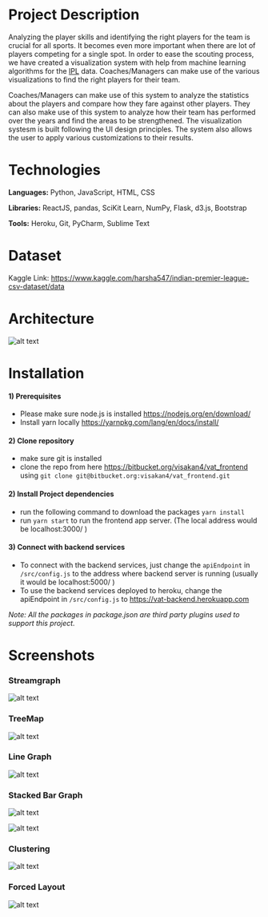 # Project Description

Analyzing the player skills and identifying the right players for the team is crucial for all sports. It becomes even more important when there are lot of players competing for a single spot. In order to ease the scouting process, we have created a visualization system with help from machine learning algorithms for the [IPL](https://en.wikipedia.org/wiki/Indian_Premier_League) data. Coaches/Managers can make use of the various visualizations to find the right players for their team. 

Coaches/Managers can make use of this system to analyze the statistics about the players and compare how they fare against other players. They can also make use of this system to analyze how their team has performed over the years and find the areas to be strengthened. The visualization systesm is built following the UI design principles. The system also allows the user to apply various customizations to their 
results. 

# Technologies

**Languages:** Python, JavaScript, HTML, CSS

**Libraries:** ReactJS, pandas, SciKit Learn, NumPy, Flask, d3.js, Bootstrap

**Tools:** Heroku, Git, PyCharm, Sublime Text

# Dataset

Kaggle Link: https://www.kaggle.com/harsha547/indian-premier-league-csv-dataset/data

# Architecture

![alt text](https://github.com/visakan4/Visual_System_IPL_ML/blob/master/images/architecture.PNG "Architecture")

# Installation

#### 1) Prerequisites
* Please make sure node.js is installed https://nodejs.org/en/download/ 
* Install yarn locally https://yarnpkg.com/lang/en/docs/install/


#### 2) Clone repository
* make sure git is installed
* clone the repo from here https://bitbucket.org/visakan4/vat_frontend using `git clone git@bitbucket.org:visakan4/vat_frontend.git`
 
#### 2) Install Project dependencies
* run the following command to download the packages `yarn install`
* run `yarn start` to run the frontend app server. (The local address would be localhost:3000/ )


#### 3) Connect with backend services
* To connect with the backend services, just change the `apiEndpoint` in `/src/config.js` to the address where backend server is running (usually it would be localhost:5000/ )
* To use the backend services deployed to heroku, change the apiEndpoint in `/src/config.js` to https://vat-backend.herokuapp.com

*Note: All the packages in package.json are third party plugins used to support this project.*

# Screenshots

### Streamgraph

![alt text](https://github.com/visakan4/Visual_System_IPL_ML/blob/master/images/StreamGraph.png "Stream Graph")

### TreeMap

![alt text](https://github.com/visakan4/Visual_System_IPL_ML/blob/master/images/TreeMap.png "Tree Map")

### Line Graph

![alt text](https://github.com/visakan4/Visual_System_IPL_ML/blob/master/images/LineGraph.jpg "Line Graph")

### Stacked Bar Graph

![alt text](https://github.com/visakan4/Visual_System_IPL_ML/blob/master/images/StackedBarGraph.png "Stacked Bar Graph")

![alt text](https://github.com/visakan4/Visual_System_IPL_ML/blob/master/images/StackedBarGraph2.png "Stacked Bar Graph")

### Clustering

![alt text](https://github.com/visakan4/Visual_System_IPL_ML/blob/master/images/clustering.PNG "Clustering")

### Forced Layout

![alt text](https://github.com/visakan4/Visual_System_IPL_ML/blob/master/images/ForcedLayout.jpg "Forced Layout")
